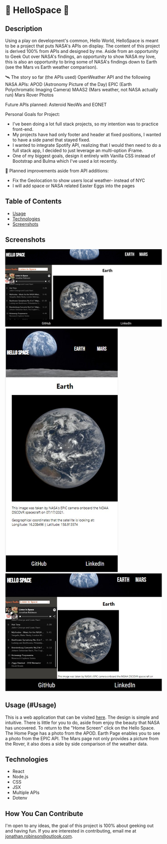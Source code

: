 # 🚀 HelloSpace 🚀
## Description
Using a play on development's common, Hello World, HelloSpace is meant to be a project that puts NASA's APIs on display. The content of this project is derived 100% from APIs and designed by me. Aside from an opportunity to Geek Out over NASA's findings, an opportunity to show NASA my love, this is also an opportunity to bring some of NASA's findings down to Earth (see the Mars vs Earth weather comparison).
  
🛰 The story so far (the APIs used)
OpenWeather API and the following NASA APIs:
APOD (Astronomy Picture of the Day)
EPIC (Earth Polychromatic Imaging Camera)
MAAS2 (Mars weather, not NASA actually run)
Mars Rover Photos

Future APIs planned: Asteroid NeoWs and EONET

Personal Goals for Project: 
  + I've been doing a lot full stack projects, so my intention was to practice front-end. 
  + My projects have had only footer and header at fixed positions, I wanted to have a side panel that stayed fixed. 
  + I wanted to integrate Spotify API, realizing that I would then need to do a full stack app, I decided to just leverage an multi-option iFrame. 
  + One of my biggest goals, design it entirely with Vanilla CSS instead of Bootstrap and Bulma which I've used a lot recently.
  
🌌 Planned improvements aside from API additions: 
  - Fix the Geolocation to show users local weather- instead of NYC
  - I will add space or NASA related Easter Eggs into the pages


## Table of Contents
* [Usage](#Usage)
* [Technologies](#Technologies)
* [Screenshots](#Screenshots)

## Screenshots
![Desktop Screen](https://raw.githubusercontent.com/Jonathan-84/HelloSpace/master/src/Assets/Images/HelloSpaceDesktop.jpg)
![Mobile Screen](https://raw.githubusercontent.com/Jonathan-84/HelloSpace/master/src/Assets/Images/HelloSpace%20Mobile.jpg)
![Tablet Screen- Landscape](https://raw.githubusercontent.com/Jonathan-84/HelloSpace/master/src/Assets/Images/HelloSpaceTableyLandscape.jpg)
  
## Usage (#Usage)
This is a web application that can be visited [here](https://jonathan-84.github.io/HelloSpace/#/). The design is simple and intuitive. There is little for you to do, aside from enjoy the beauty that NASA has uncovered. To return to the "Home Screen" click on the Hello Space. The Home Page has a photo from the APOD. Earth Page enables you to see a photo from the EPIC API. The Mars page not only provides a picture from the Rover, it also does a side by side comparison of the weather data. 

## Technologies
* React
* Node.js
* CSS
* JSX
* Multiple APIs
* Dotenv

## How You Can Contribute
I'm open to any ideas, the goal of this project is 100% about geeking out and having fun. If you are interested in contributing, email me at jonathan.robinson@outlook.com.

